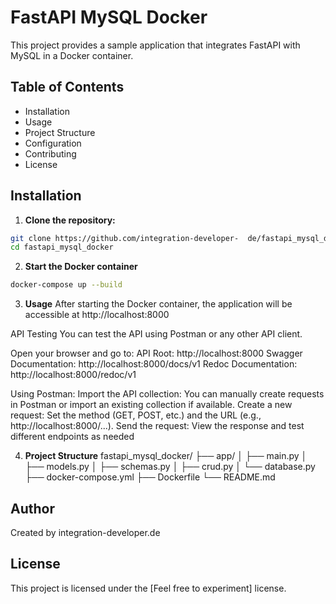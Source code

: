 # FastAPI MySQL Docker

This project provides a sample application that integrates FastAPI with MySQL in a Docker container.

## Table of Contents

- Installation
- Usage
- Project Structure
- Configuration
- Contributing
- License

## Installation

1. **Clone the repository:**
```bash
git clone https://github.com/integration-developer-  de/fastapi_mysql_docker.git
cd fastapi_mysql_docker
```
2. **Start the Docker container**
```bash
docker-compose up --build
```
3. **Usage**
After starting the Docker container, the application will be accessible at http://localhost:8000

API Testing
You can test the API using Postman or any other API client.

Open your browser and go to:
API Root: http://localhost:8000
Swagger Documentation: http://localhost:8000/docs/v1
Redoc Documentation: http://localhost:8000/redoc/v1

Using Postman:
Import the API collection: You can manually create requests in Postman or import an existing collection if available.
Create a new request: Set the method (GET, POST, etc.) and the URL (e.g., http://localhost:8000/...).
Send the request: View the response and test different endpoints as needed

4. **Project Structure**
fastapi_mysql_docker/
├── app/
│   ├── main.py
│   ├── models.py
│   ├── schemas.py
│   ├── crud.py
│   └── database.py
├── docker-compose.yml
├── Dockerfile
└── README.md

## Author

Created by integration-developer.de

## License

This project is licensed under the [Feel free to experiment] license.
